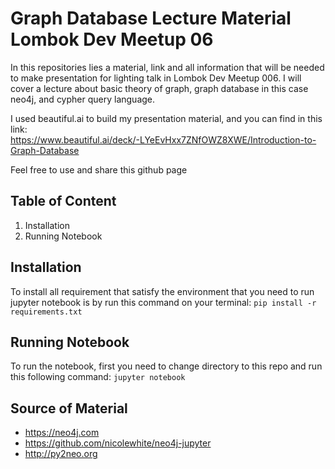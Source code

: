 # Graph Database Lecture Material Lombok Dev Meetup 06
In this repositories lies a material, link and all information 
that will be needed to make presentation for lighting talk in Lombok Dev Meetup 006.
I will cover a lecture about basic theory of graph, graph database in this case neo4j, and cypher query language.

I used beautiful.ai to build my presentation material, and you can find in this link: <br/>
https://www.beautiful.ai/deck/-LYeEvHxx7ZNfOWZ8XWE/Introduction-to-Graph-Database

Feel free to use and share this github page


## Table of Content
1. Installation
2. Running Notebook

## Installation
To install all requirement that satisfy the environment that you need to run jupyter notebook is by run this command on your terminal:
``` pip install -r requirements.txt ```

## Running Notebook
To run the notebook, first you need to change directory to this repo and run this following command:
``` jupyter notebook ```


## Source of Material
* https://neo4j.com
* https://github.com/nicolewhite/neo4j-jupyter
* http://py2neo.org

